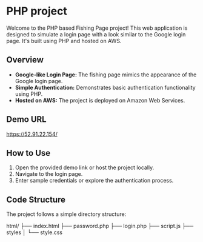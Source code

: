 # PHP project 
Welcome to the PHP based Fishing Page project! This web application is designed to simulate a login page with a look similar to the Google login page. It's built using PHP and hosted on AWS.

## Overview
- **Google-like Login Page:** The fishing page mimics the appearance of the Google login page.
- **Simple Authentication:** Demonstrates basic authentication functionality using PHP.
- **Hosted on AWS:** The project is deployed on Amazon Web Services.


## Demo URL 
https://52.91.22.154/


## How to Use

1. Open the provided demo link or host the project locally.
2. Navigate to the login page.
3. Enter sample credentials or explore the authentication process.


## Code Structure
The project follows a simple directory structure:

html/
├── index.html
├── password.php
├── login.php
├── script.js
├── styles
│ └── style.css





  
